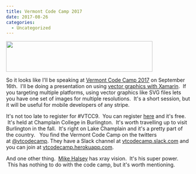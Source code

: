 ```yaml
---
title: Vermont Code Camp 2017
date: 2017-08-26
categories:
  - Uncategorized
---
```

[<img loading="lazy" class="alignnone size-medium" src="https://i2.wp.com/photos.smugmug.com/photos/i-ns5k5w9/0/4ef2f179/S/i-ns5k5w9-S.png?resize=400%2C84&#038;ssl=1" width="400" height="84"  />](https://www.vtcodecamp.org/)

So it looks like I'll be speaking at [Vermont Code Camp 2017](https://www.vtcodecamp.org/) on September 16th.  I'll be doing a presentation on using [vector graphics with Xamarin](https://www.vtcodecamp.org/2017/sessions#vector-graphics-in-xamarin).  If you targeting multiple platforms, using vector graphics like SVG files lets you have one set of images for multiple resolutions.  It's a short session, but it will be useful for mobile developers of any stripe.

It's not too late to register for #VTCC9.  You can register [here](https://www.meetup.com/VTCode/events/240096766/) and it's free.  It's held at Champlain College in Burlington.  It's worth travelling up to visit Burlington in the fall.  It's right on Lake Champlain and it's a pretty part of the country.   You find the Vermont Code Camp on the twitters at [@vtcodecamp](https://twitter.com/vtcodecamp). They have a Slack channel at [vtcodecamp.slack.com](http://vtcodecamp.slack.com/) and you can join at [vtcodecamp.herokuapp.com](https://vtcodecamp.herokuapp.com/).

And one other thing.  [Mike Halsey](https://www.youtube.com/user/halseymike) has xray vision.  It's his super power.  This has nothing to do with the code camp, but it's worth mentioning.
